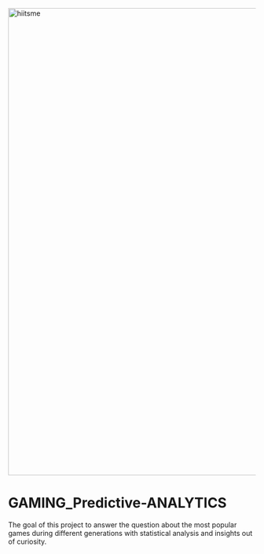 <img width="950" alt="hiitsme" src="https://user-images.githubusercontent.com/75619142/141302518-aa048ac1-2333-483e-9b2c-ff029b7bc5ad.png">

# GAMING_Predictive-ANALYTICS
The goal of this project to answer the question about the most popular games during different generations with statistical analysis and insights out of curiosity.
